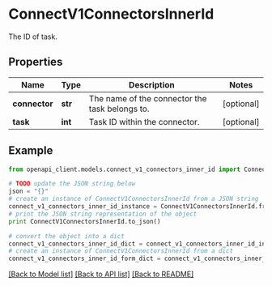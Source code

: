 # ConnectV1ConnectorsInnerId

The ID of task.

## Properties
Name | Type | Description | Notes
------------ | ------------- | ------------- | -------------
**connector** | **str** | The name of the connector the task belongs to. | [optional] 
**task** | **int** | Task ID within the connector. | [optional] 

## Example

```python
from openapi_client.models.connect_v1_connectors_inner_id import ConnectV1ConnectorsInnerId

# TODO update the JSON string below
json = "{}"
# create an instance of ConnectV1ConnectorsInnerId from a JSON string
connect_v1_connectors_inner_id_instance = ConnectV1ConnectorsInnerId.from_json(json)
# print the JSON string representation of the object
print ConnectV1ConnectorsInnerId.to_json()

# convert the object into a dict
connect_v1_connectors_inner_id_dict = connect_v1_connectors_inner_id_instance.to_dict()
# create an instance of ConnectV1ConnectorsInnerId from a dict
connect_v1_connectors_inner_id_form_dict = connect_v1_connectors_inner_id.from_dict(connect_v1_connectors_inner_id_dict)
```
[[Back to Model list]](../ccloud/README.md#documentation-for-models) [[Back to API list]](../ccloud/README.md#documentation-for-api-endpoints) [[Back to README]](../ccloud/README.md)


